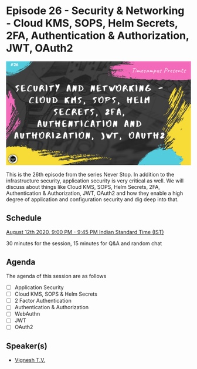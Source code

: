 # Episode 26 - Security & Networking - Cloud KMS, SOPS, Helm Secrets, 2FA, Authentication & Authorization, JWT, OAuth2

![](26-AuthKey.png)

This is the 26th episode from the series Never Stop. In addition to the infrastructure security, application security is very critical as well. We will discuss about things like Cloud KMS, SOPS, Helm Secrets, 2FA, Authentication & Authorization, JWT, OAuth2 and how they enable a high degree of application and configuration security and dig deep into that.

## Schedule

[August 12th 2020, 9:00 PM - 9:45 PM Indian Standard Time (IST)]()

30 minutes for the session, 15 minutes for Q&A and random chat

## Agenda

The agenda of this session are as follows

- [ ] Application Security
- [ ] Cloud KMS, SOPS & Helm Secrets
- [ ] 2 Factor Authentication
- [ ] Authentication & Authorization
- [ ] WebAuthn
- [ ] JWT
- [ ] OAuth2

## Speaker(s)

- [Vignesh T.V.](http://tvvignesh.com/)
